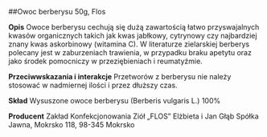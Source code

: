 ##Owoc berberysu 50g, Flos

**Opis** Owoce berberysu cechują się dużą zawartością łatwo przyswajalnych kwasów organicznych takich jak kwas jabłkowy, cytrynowy czy najbardziej znany kwas askorbinowy (witamina C). W literaturze zielarskiej berberys polecany jest w zaburzeniach trawienia, w przypadku braku apetytu oraz jako środek pomocniczy w przeziębieniach i reumatyźmie.

**Przeciwwskazania i interakcje** Przetworów z berberysu nie należy stosować w nadmiernej ilości i przez dłuższy czas.

**Skład** Wysuszone owoce berberysu (Berberis vulgaris L.) 100%

**Producent** Zakład Konfekcjonowania Ziół „FLOS” Elżbieta i Jan Głąb Spółka Jawna, Mokrsko 118, 98-345 Mokrsko
